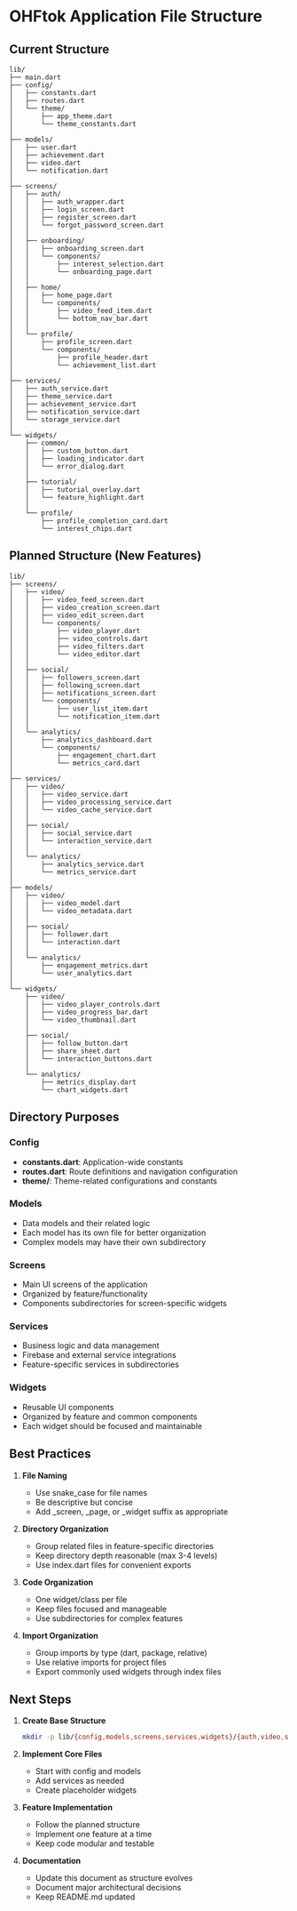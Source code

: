 # OHFtok Application File Structure

## Current Structure
```
lib/
├── main.dart
├── config/
│   ├── constants.dart
│   ├── routes.dart
│   └── theme/
│       ├── app_theme.dart
│       └── theme_constants.dart
│
├── models/
│   ├── user.dart
│   ├── achievement.dart
│   ├── video.dart
│   └── notification.dart
│
├── screens/
│   ├── auth/
│   │   ├── auth_wrapper.dart
│   │   ├── login_screen.dart
│   │   ├── register_screen.dart
│   │   └── forgot_password_screen.dart
│   │
│   ├── onboarding/
│   │   ├── onboarding_screen.dart
│   │   └── components/
│   │       ├── interest_selection.dart
│   │       └── onboarding_page.dart
│   │
│   ├── home/
│   │   ├── home_page.dart
│   │   └── components/
│   │       ├── video_feed_item.dart
│   │       └── bottom_nav_bar.dart
│   │
│   └── profile/
│       ├── profile_screen.dart
│       └── components/
│           ├── profile_header.dart
│           └── achievement_list.dart
│
├── services/
│   ├── auth_service.dart
│   ├── theme_service.dart
│   ├── achievement_service.dart
│   ├── notification_service.dart
│   └── storage_service.dart
│
└── widgets/
    ├── common/
    │   ├── custom_button.dart
    │   ├── loading_indicator.dart
    │   └── error_dialog.dart
    │
    ├── tutorial/
    │   ├── tutorial_overlay.dart
    │   └── feature_highlight.dart
    │
    └── profile/
        ├── profile_completion_card.dart
        └── interest_chips.dart
```

## Planned Structure (New Features)
```
lib/
├── screens/
│   ├── video/
│   │   ├── video_feed_screen.dart
│   │   ├── video_creation_screen.dart
│   │   ├── video_edit_screen.dart
│   │   └── components/
│   │       ├── video_player.dart
│   │       ├── video_controls.dart
│   │       ├── video_filters.dart
│   │       └── video_editor.dart
│   │
│   ├── social/
│   │   ├── followers_screen.dart
│   │   ├── following_screen.dart
│   │   ├── notifications_screen.dart
│   │   └── components/
│   │       ├── user_list_item.dart
│   │       └── notification_item.dart
│   │
│   └── analytics/
│       ├── analytics_dashboard.dart
│       └── components/
│           ├── engagement_chart.dart
│           └── metrics_card.dart
│
├── services/
│   ├── video/
│   │   ├── video_service.dart
│   │   ├── video_processing_service.dart
│   │   └── video_cache_service.dart
│   │
│   ├── social/
│   │   ├── social_service.dart
│   │   └── interaction_service.dart
│   │
│   └── analytics/
│       ├── analytics_service.dart
│       └── metrics_service.dart
│
├── models/
│   ├── video/
│   │   ├── video_model.dart
│   │   └── video_metadata.dart
│   │
│   ├── social/
│   │   ├── follower.dart
│   │   └── interaction.dart
│   │
│   └── analytics/
│       ├── engagement_metrics.dart
│       └── user_analytics.dart
│
└── widgets/
    ├── video/
    │   ├── video_player_controls.dart
    │   ├── video_progress_bar.dart
    │   └── video_thumbnail.dart
    │
    ├── social/
    │   ├── follow_button.dart
    │   ├── share_sheet.dart
    │   └── interaction_buttons.dart
    │
    └── analytics/
        ├── metrics_display.dart
        └── chart_widgets.dart
```

## Directory Purposes

### Config
- **constants.dart**: Application-wide constants
- **routes.dart**: Route definitions and navigation configuration
- **theme/**: Theme-related configurations and constants

### Models
- Data models and their related logic
- Each model has its own file for better organization
- Complex models may have their own subdirectory

### Screens
- Main UI screens of the application
- Organized by feature/functionality
- Components subdirectories for screen-specific widgets

### Services
- Business logic and data management
- Firebase and external service integrations
- Feature-specific services in subdirectories

### Widgets
- Reusable UI components
- Organized by feature and common components
- Each widget should be focused and maintainable

## Best Practices

1. **File Naming**
   - Use snake_case for file names
   - Be descriptive but concise
   - Add _screen, _page, or _widget suffix as appropriate

2. **Directory Organization**
   - Group related files in feature-specific directories
   - Keep directory depth reasonable (max 3-4 levels)
   - Use index.dart files for convenient exports

3. **Code Organization**
   - One widget/class per file
   - Keep files focused and manageable
   - Use subdirectories for complex features

4. **Import Organization**
   - Group imports by type (dart, package, relative)
   - Use relative imports for project files
   - Export commonly used widgets through index files

## Next Steps

1. **Create Base Structure**
   ```bash
   mkdir -p lib/{config,models,screens,services,widgets}/{auth,video,social,analytics}
   ```

2. **Implement Core Files**
   - Start with config and models
   - Add services as needed
   - Create placeholder widgets

3. **Feature Implementation**
   - Follow the planned structure
   - Implement one feature at a time
   - Keep code modular and testable

4. **Documentation**
   - Update this document as structure evolves
   - Document major architectural decisions
   - Keep README.md updated 